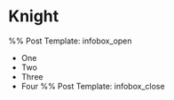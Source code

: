 # Knight

%% Post Template: infobox_open
* One
* Two
* Three
* Four
%% Post Template: infobox_close
